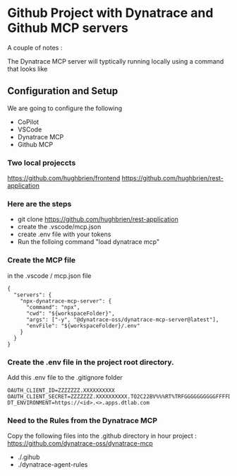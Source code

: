 # Github Project with Dynatrace and Github MCP servers  

A couple of notes : 

The Dynatrace MCP server will typtically running locally using a command that looks like 

## Configuration and Setup 

We are going to configure the following 
- CoPilot 
- VSCode 
- Dynatrace MCP 
- Github MCP  

### Two local projeccts
https://github.com/hughbrien/frontend
https://github.com/hughbrien/rest-application

### Here are the steps 

- git clone https://github.com/hughbrien/rest-application
- create the .vscode/mcp.json
- create .env file with your tokens
- Run the folloing command "load dynatrace mcp"

### Create the MCP file 
in the .vscode / mcp.json file 
```
{
  "servers": {
    "npx-dynatrace-mcp-server": {
      "command": "npx",
      "cwd": "${workspaceFolder}",
      "args": ["-y", "@dynatrace-oss/dynatrace-mcp-server@latest"],
      "envFile": "${workspaceFolder}/.env"
    }
  }
}

```

### Create the .env file in the project root directory.  
Add this .env file to the .gitignore folder

```
OAUTH_CLIENT_ID=ZZZZZZZ.XXXXXXXXXX
OAUTH_CLIENT_SECRET=ZZZZZZZ.XXXXXXXXXX.TO2C22BV%%%RT%TRFGGGGGGGGGGFFFFDDDDFDDFFFFFFK
DT_ENVIRONMENT=https://<id>.<>.apps.dtlab.com
```

### Need to the Rules from the Dynatrace MCP 
Copy the following files into the .github directory  in hour project : 
https://github.com/dynatrace-oss/dynatrace-mcp

- ./.gihub 
- ./dynatrace-agent-rules

